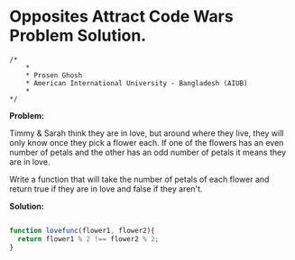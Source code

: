 # Opposites Attract Code Wars Problem Solution.

```
/*
    *
    * Prosen Ghosh
    * American International University - Bangladesh (AIUB)
    *
*/
```

**Problem:**

Timmy & Sarah think they are in love, but around where they live, they will only know once they pick a flower each. If one of the flowers has an even number of petals and the other has an odd number of petals it means they are in love.

Write a function that will take the number of petals of each flower and return true if they are in love and false if they aren't.

**Solution:**

```javascript

function lovefunc(flower1, flower2){
  return flower1 % 2 !== flower2 % 2;
}

```
